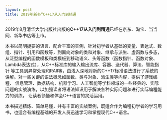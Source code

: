 ```yaml
---
layout: post
title: 2019年新书“C++17从入门到精通
---
```


2019年8月清华大学出版社出版的**C++17从入门到精通**已经在京东、淘宝、当当网、新华书店等上市。

本书以简明扼要的语言、配合丰富的实例，针对初学者从基础的变量、表达式、数组、指针、引用和函数等，到面向对象的类和对象、继承与派生、虚函数与多态， 从泛型编程的函数模板和类模板到移动语义、头等函数（函数指针、函数对象、Lambda表达式），从C++标准库的输入输出流库、容器、迭代器、算法、智能指针 等工具到异常处理和RAII等，由浅入深地对新的C++17标准语法进行了系统的讲解。对一些关键的语法概念如函数、类与对象、派生类等内容，提供了游戏编程、 信息管理、数据结构、机器学习、人工智能等学科领域的一些经典的、实际问题的实战演练，以加强读者将语法知识用于解决各种实际问题和进行实际编程能力的训练， 让读者领悟和体会C++语言的灵活运用。

本书描述精炼、简单易懂，并有丰富的实战案例，既适合作为编程初学者的学习用书，也适合有编程基础的开发人员迅速学习和掌握现代C++语言。
